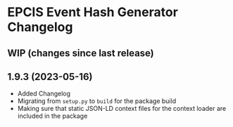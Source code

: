 # EPCIS Event Hash Generator Changelog


WIP (changes since last release)
---


1.9.3 (2023-05-16)
---

- Added Changelog
- Migrating from `setup.py` to `build` for the package build
- Making sure that static JSON-LD context files for the context loader are included in the package
